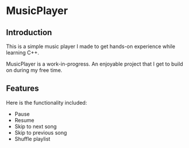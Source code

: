 # MusicPlayer

## Introduction
This is a simple music player I made to get hands-on experience while learning C++.

MusicPlayer is a work-in-progress. An enjoyable project that I get to build on during my free time.

## Features
Here is the functionality included:
* Pause
* Resume
* Skip to next song
* Skip to previous song
* Shuffle playlist